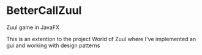 # BetterCallZuul
Zuul game in JavaFX

This is an extention to the project World of Zuul where I've implemented an gui and working with design patterns
